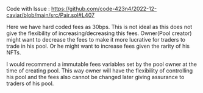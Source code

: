 Code with Issue : https://github.com/code-423n4/2022-12-caviar/blob/main/src/Pair.sol#L407

Here we have hard coded fees as 30bps. This is not ideal as this does not give the flexibility of increasing/decreasing this fees. Owner(Pool creator) might want to decrease the fees to make it more lucrative for traders to trade in his pool. Or he might want to increase fees given the rarity of his NFTs.

I would recommend a immutable fees variables set by the pool owner at the time of creating pool. This way owner will have the flexibility of controlling his pool and the fees also cannot be changed later giving assurance to traders of his pool.